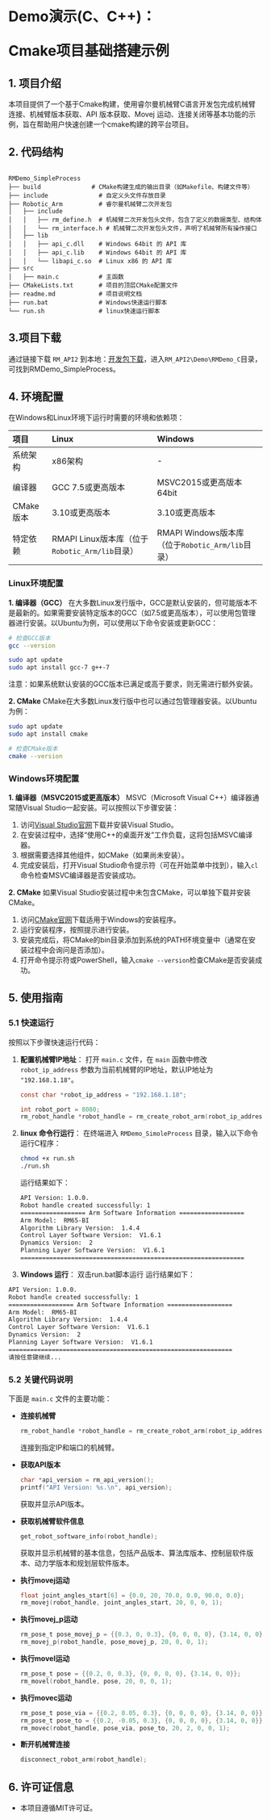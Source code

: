#  <p class="hidden">Demo演示(C、C++)：</p>Cmake项目基础搭建示例

## **1. 项目介绍**
本项目提供了一个基于Cmake构建，使用睿尔曼机械臂C语言开发包完成机械臂连接、机械臂版本获取、API 版本获取、Movej 运动、连接关闭等基本功能的示例，旨在帮助用户快速创建一个cmake构建的跨平台项目。

## **2. 代码结构**

```

RMDemo_SimpleProcess
├── build              # CMake构建生成的输出目录（如Makefile、构建文件等）
├── include              # 自定义头文件存放目录
├── Robotic_Arm          # 睿尔曼机械臂二次开发包
│   ├── include
│   │   ├── rm_define.h  # 机械臂二次开发包头文件，包含了定义的数据类型、结构体
│   │   └── rm_interface.h # 机械臂二次开发包头文件，声明了机械臂所有操作接口
│   ├── lib
│   │   ├── api_c.dll    # Windows 64bit 的 API 库
│   │   ├── api_c.lib    # Windows 64bit 的 API 库
│   │   └── libapi_c.so  # Linux x86 的 API 库
├── src
│   ├── main.c           # 主函数
├── CMakeLists.txt       # 项目的顶层CMake配置文件
├── readme.md            # 项目说明文档
├── run.bat              # Windows快速运行脚本
└── run.sh               # linux快速运行脚本
```

## **3.项目下载**

通过链接下载 `RM_API2` 到本地：[开发包下载](https://github.com/RealManRobot/RM_API2.git)，进入`RM_API2\Demo\RMDemo_C`目录，可找到RMDemo_SimpleProcess。

## **4. 环境配置**

在Windows和Linux环境下运行时需要的环境和依赖项：

| 项目      | Linux                                          | Windows                                          |
| :-------- | :--------------------------------------------- | :----------------------------------------------- |
| 系统架构  | x86架构                                        | -                                                |
| 编译器    | GCC 7.5或更高版本                              | MSVC2015或更高版本 64bit                         |
| CMake版本 | 3.10或更高版本                                 | 3.10或更高版本                                   |
| 特定依赖  | RMAPI Linux版本库（位于`Robotic_Arm/lib`目录） | RMAPI Windows版本库（位于`Robotic_Arm/lib`目录） |

### Linux环境配置

**1. 编译器（GCC）**
在大多数Linux发行版中，GCC是默认安装的，但可能版本不是最新的。如果需要安装特定版本的GCC（如7.5或更高版本），可以使用包管理器进行安装。以Ubuntu为例，可以使用以下命令安装或更新GCC：

```bash
# 检查GCC版本
gcc --version

sudo apt update
sudo apt install gcc-7 g++-7  
```

注意：如果系统默认安装的GCC版本已满足或高于要求，则无需进行额外安装。

**2. CMake**
CMake在大多数Linux发行版中也可以通过包管理器安装。以Ubuntu为例：

```bash
sudo apt update
sudo apt install cmake

# 检查CMake版本
cmake --version
```

### Windows环境配置

**1. 编译器（MSVC2015或更高版本）**
MSVC（Microsoft Visual C++）编译器通常随Visual Studio一起安装。可以按照以下步骤安装：

1. 访问[Visual Studio官网](https://visualstudio.microsoft.com/)下载并安装Visual Studio。
2. 在安装过程中，选择“使用C++的桌面开发”工作负载，这将包括MSVC编译器。
3. 根据需要选择其他组件，如CMake（如果尚未安装）。
4. 完成安装后，打开Visual Studio命令提示符（可在开始菜单中找到），输入`cl`命令检查MSVC编译器是否安装成功。

**2. CMake**
如果Visual Studio安装过程中未包含CMake，可以单独下载并安装CMake。

1. 访问[CMake官网](https://cmake.org/download/)下载适用于Windows的安装程序。
2. 运行安装程序，按照提示进行安装。
3. 安装完成后，将CMake的bin目录添加到系统的PATH环境变量中（通常在安装过程中会询问是否添加）。
4. 打开命令提示符或PowerShell，输入`cmake --version`检查CMake是否安装成功。

## **5. 使用指南**

### **5.1 快速运行**

按照以下步骤快速运行代码：

1. **配置机械臂IP地址**：
   打开 `main.c` 文件，在 `main` 函数中修改 `robot_ip_address` 参数为当前机械臂的IP地址，默认IP地址为 `"192.168.1.18"`。

   ```C
   const char *robot_ip_address = "192.168.1.18";

   int robot_port = 8080;
   rm_robot_handle *robot_handle = rm_create_robot_arm(robot_ip_address, robot_port);
   ```

2. **linux 命令行运行**：
   在终端进入 `RMDemo_SimoleProcess` 目录，输入以下命令运行C程序：

   ```bash
   chmod +x run.sh
   ./run.sh
   ```

   运行结果如下：

    ```bash
    API Version: 1.0.0.
    Robot handle created successfully: 1
    ================== Arm Software Information ==================
    Arm Model:  RM65-BI
    Algorithm Library Version:  1.4.4
    Control Layer Software Version:  V1.6.1
    Dynamics Version:  2
    Planning Layer Software Version:  V1.6.1
    ==============================================================
    ```

3. **Windows 运行**： 双击run.bat脚本运行
   运行结果如下：

```bash
API Version: 1.0.0.
Robot handle created successfully: 1
================== Arm Software Information ==================
Arm Model:  RM65-BI
Algorithm Library Version:  1.4.4
Control Layer Software Version:  V1.6.1
Dynamics Version:  2
Planning Layer Software Version:  V1.6.1
==============================================================
请按任意键继续...
```

### **5.2 关键代码说明**

下面是 `main.c` 文件的主要功能：

- **连接机械臂**

    ```C
    rm_robot_handle *robot_handle = rm_create_robot_arm(robot_ip_address, robot_port);
    ```

  连接到指定IP和端口的机械臂。

- **获取API版本**

    ```C
    char *api_version = rm_api_version();
    printf("API Version: %s.\n", api_version);
    ```

  获取并显示API版本。

- **获取机械臂软件信息**

    ```C
    get_robot_software_info(robot_handle);
    ```

  获取并显示机械臂的基本信息，包括产品版本、算法库版本、控制层软件版本、动力学版本和规划层软件版本。

- **执行movej运动**

    ```C
    float joint_angles_start[6] = {0.0, 20, 70.0, 0.0, 90.0, 0.0};
    rm_movej(robot_handle, joint_angles_start, 20, 0, 0, 1);
    ```

- **执行movej_p运动**

    ```C
    rm_pose_t pose_movej_p = {{0.3, 0, 0.3}, {0, 0, 0, 0}, {3.14, 0, 0}};
    rm_movej_p(robot_handle, pose_movej_p, 20, 0, 0, 1);
    ```

- **执行movel运动**

    ```C
    rm_pose_t pose = {{0.2, 0, 0.3}, {0, 0, 0, 0}, {3.14, 0, 0}};
    rm_movel(robot_handle, pose, 20, 0, 0, 1);
    ```

- **执行movec运动**

    ```C
    rm_pose_t pose_via = {{0.2, 0.05, 0.3}, {0, 0, 0, 0}, {3.14, 0, 0}};
    rm_pose_t pose_to = {{0.2, -0.05, 0.3}, {0, 0, 0, 0}, {3.14, 0, 0}};
    rm_movec(robot_handle, pose_via, pose_to, 20, 2, 0, 0, 1);
    ```

- **断开机械臂连接**

    ```C
    disconnect_robot_arm(robot_handle);
    ```

## **6. 许可证信息**

- 本项目遵循MIT许可证。
